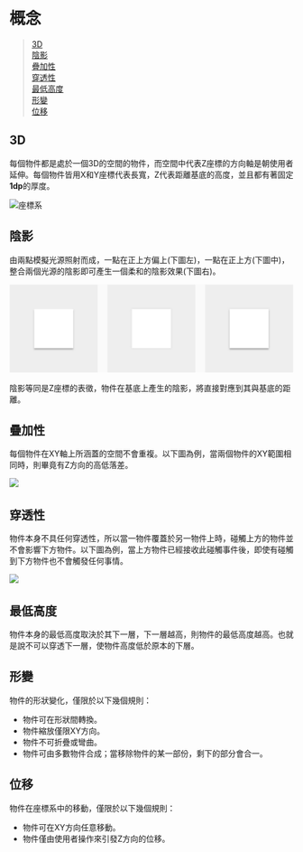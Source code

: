 # 概念

> [3D](#3D)  
> [陰影](#陰影)  
> [疊加性](#疊加性)  
> [穿透性](#穿透性)  
> [最低高度](#最低高度)  
> [形變](#形變)  
> [位移](#位移)

## 3D  
每個物件都是處於一個3D的空間的物件，而空間中代表Z座標的方向軸是朝使用者延伸。每個物件皆用X和Y座標代表長寬，Z代表距離基底的高度，並且都有著固定**1dp**的厚度。

![座標系](https://material-design.storage.googleapis.com/publish/material_v_4/material_ext_publish/0Bx4BSt6jniD7UXpQYWltVjNPWXc/whatismaterial_environment_3d.png)

## 陰影
由兩點模擬光源照射而成，一點在正上方偏上(下圖左)，一點在正上方(下圖中)，整合兩個光源的陰影即可產生一個柔和的陰影效果(下圖右)。

![](../../assets/concept_shadow.png)

陰影等同是Z座標的表徵，物件在基底上產生的陰影，將直接對應到其與基底的距離。

## 疊加性
每個物件在XY軸上所涵蓋的空間不會重複。以下圖為例，當兩個物件的XY範圍相同時，則畢竟有Z方向的高低落差。

![](https://material-design.storage.googleapis.com/publish/material_v_4/material_ext_publish/0Bx4BSt6jniD7aVhXV0EtZ29OSU0/whatismaterial_properties_physical5.png)

## 穿透性
物件本身不具任何穿透性，所以當一物件覆蓋於另一物件上時，碰觸上方的物件並不會影響下方物件。以下圖為例，當上方物件已經接收此碰觸事件後，即使有碰觸到下方物件也不會觸發任何事情。

![](https://material-design.storage.googleapis.com/publish/material_v_4/material_ext_publish/0Bx4BSt6jniD7bDZac2JGV2RUNk0/whatismaterial_properties_physical3.png)

## 最低高度
物件本身的最低高度取決於其下一層，下一層越高，則物件的最低高度越高。也就是說不可以穿透下一層，使物件高度低於原本的下層。

## 形變
物件的形狀變化，僅限於以下幾個規則：
* 物件可在形狀間轉換。
* 物件縮放僅限XY方向。
* 物件不可折疊或彎曲。
* 物件可由多數物件合成；當移除物件的某一部份，剩下的部分會合一。

## 位移
物件在座標系中的移動，僅限於以下幾個規則：
* 物件可在XY方向任意移動。
* 物件僅由使用者操作來引發Z方向的位移。